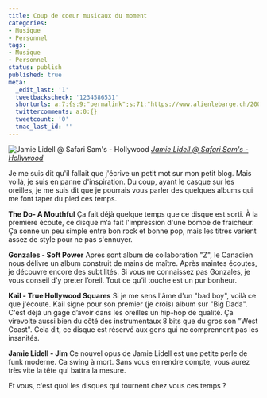 ```yaml
---
title: Coup de coeur musicaux du moment
categories:
- Musique
- Personnel
tags:
- Musique
- Personnel
status: publish
published: true
meta:
  _edit_last: '1'
  tweetbackscheck: '1234586531'
  shorturls: a:7:{s:9:"permalink";s:71:"https://www.alienlebarge.ch/2008/05/06/coup-de-coeur-musicaux-du-moment/";s:7:"tinyurl";s:25:"https://tinyurl.com/b9jeq5";s:4:"isgd";s:17:"https://is.gd/iFiv";s:5:"bitly";s:18:"https://bit.ly/FxcO";s:5:"snipr";s:22:"https://snipr.com/bfi2l";s:5:"snurl";s:22:"https://snurl.com/bfi2l";s:7:"snipurl";s:24:"https://snipurl.com/bfi2l";}
  twittercomments: a:0:{}
  tweetcount: '0'
  tmac_last_id: ''
---
```

<img src="https://farm1.static.flickr.com/101/290219619_0ce594b084.jpg" alt="Jamie Lidell  @ Safari Sam's - Hollywood" />
<em><a title="photo sharing" href="https://www.flickr.com/photos/emayoh/290219619/">Jamie Lidell  @ Safari Sam's - Hollywood</a></em>

Je me suis dit qu'il fallait que j'écrive un petit mot sur mon petit blog. Mais voilà, je suis en panne d'inspiration. Du coup, ayant le casque sur les oreilles, je me suis dit que je pourrais vous parler des quelques albums qui me font taper du pied ces temps.

<!--more-->

<strong>The Do- A Mouthful</strong>
Ça fait déjà quelque temps que ce disque est sorti. À la première écoute, ce disque m’a fait l'impression d'une bombe de fraicheur. Ça sonne un peu simple entre bon rock et bonne pop, mais les titres varient assez de style pour ne pas s'ennuyer.

<strong>Gonzales - Soft Power</strong>
Après sont album de collaboration "Z", le Canadien nous délivre un album construit de mains de maître. Après maintes écoutes, je découvre encore des subtilités. Si vous ne connaissez pas Gonzales, je vous conseil d’y preter l’oreil. Tout ce qu’il touche est un pur bonheur.

<strong>Kail - True Hollywood Squares</strong>
Si je me sens l'âme d'un "bad boy", voilà ce que j'écoute. Kail signe pour son premier (je crois) album sur "Big Dada". C'est déjà un gage d’avoir dans les oreilles un hip-hop de qualité. Ça virevolte aussi bien du côté des instrumentaux 8 bits que du gros son "West Coast". Cela dit, ce disque est réservé aux gens qui ne comprennent pas les insanités.

<strong>Jamie Lidell - Jim</strong>
Ce nouvel opus de Jamie Lidell est une petite perle de funk moderne. Ca swing à mort. Sans vous en rendre compte, vous aurez très vite la tête qui battra la mesure.

Et vous, c'est quoi les disques qui tournent chez vous ces temps ?

